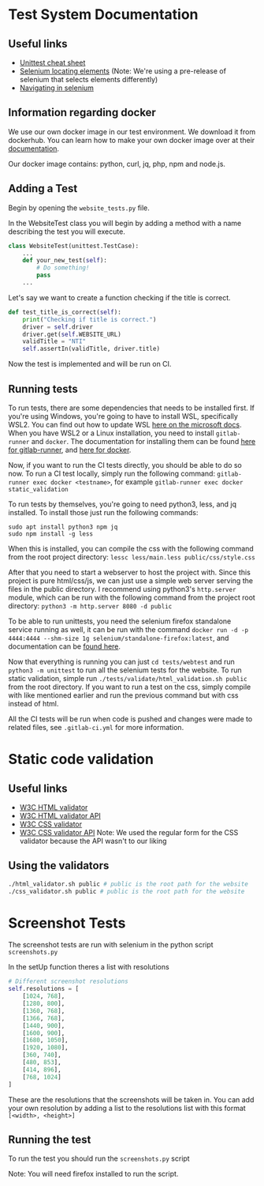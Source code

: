 # Test System Documentation

## Useful links
- [Unittest cheat sheet](https://kapeli.com/cheat_sheets/Python_unittest_Assertions.docset/Contents/Resources/Documents/index)
- [Selenium locating elements](https://selenium-python.readthedocs.io/locating-elements.html) (Note: We're using a pre-release of selenium that selects elements differently)
- [Navigating in selenium](https://selenium-python.readthedocs.io/navigating.html)

## Information regarding docker
We use our own docker image in our test environment. We download it from dockerhub.
You can learn how to make your own docker image over at their [documentation](https://docs.docker.com/get-started/).

Our docker image contains: python, curl, jq, php, npm and node.js.

## Adding a Test

Begin by opening the `website_tests.py` file.

In the WebsiteTest class you will begin by adding a method with a name describing the test you will execute. 

```python
class WebsiteTest(unittest.TestCase):
    ...
    def your_new_test(self):
        # Do something!
        pass
    ...
```



Let's say we want to create a function checking if the title is correct.
```python
def test_title_is_correct(self):
    print("Checking if title is correct.")
    driver = self.driver
    driver.get(self.WEBSITE_URL)
    validTitle = "NTI"
    self.assertIn(validTitle, driver.title) 
```


Now the test is implemented and will be run on CI.

## Running tests

To run tests, there are some dependencies that needs to be installed first. If you're using Windows, you're going to have to install WSL, specifically WSL2. You can find out how to update WSL [here on the microsoft docs](https://docs.microsoft.com/en-us/windows/wsl/wsl2-kernel).
When you have WSL2 or a Linux installation, you need to install `gitlab-runner` and `docker`. The documentation for installing them can be found [here for gitlab-runner](https://docs.gitlab.com/runner/), and [here for docker](https://docs.docker.com/).

Now, if you want to run the CI tests directly, you should be able to do so now. To run a CI test locally, simply run the following command: `gitlab-runner exec docker <testname>`, for example `gitlab-runner exec docker static_validation`

To run tests by themselves, you're going to need python3, less, and jq installed. To install those just run the following commands:
```
sudo apt install python3 npm jq
sudo npm install -g less
```
When this is installed, you can compile the css with the following command from the root project directory: `lessc less/main.less public/css/style.css`

After that you need to start a webserver to host the project with. Since this project is pure html/css/js, we can just use a simple web server serving the files in the public directory. I recommend using python3's `http.server` module, which can be run with the following command from the project root directory: `python3 -m http.server 8080 -d public`

To be able to run unittests, you need the selenium firefox standalone service running as well, it can be run with the command `docker run -d -p 4444:4444 --shm-size 1g selenium/standalone-firefox:latest`, and documentation can be [found here](https://github.com/SeleniumHQ/docker-selenium).

Now that everything is running you can just `cd tests/webtest` and run `python3 -m unittest` to run all the selenium tests for the website. To run static validation, simple run `./tests/validate/html_validation.sh public` from the root directory. If you want to run a test on the css, simply compile with like mentioned earlier and run the previous command but with css instead of html.

All the CI tests will be run when code is pushed and changes were made to related files, see `.gitlab-ci.yml` for more information.

# Static code validation

## Useful links
- [W3C HTML validator](https://validator.w3.org/)
- [W3C HTML validator API](https://github.com/validator/validator/wiki/Service-%C2%BB-Input-%C2%BB-POST-body)
- [W3C CSS validator](https://jigsaw.w3.org/css-validator/)
- [W3C CSS validator API](https://jigsaw.w3.org/css-validator/api.html)
Note: We used the regular form for the CSS validator because the API wasn't to our liking


## Using the validators
```bash
./html_validator.sh public # public is the root path for the website
./css_validator.sh public # public is the root path for the website
```

# Screenshot Tests

The screenshot tests are run with selenium in the python script `screenshots.py`

In the setUp function theres a list with resolutions
```python
# Different screenshot resolutions
self.resolutions = [
    [1024, 768], 
    [1280, 800], 
    [1360, 768], 
    [1366, 768], 
    [1440, 900], 
    [1600, 900], 
    [1680, 1050],
    [1920, 1080],
    [360, 740],
    [480, 853],
    [414, 896],
    [768, 1024]
]
```
These are the resolutions that the screenshots will be taken in. You can add your own resolution by adding a list to the resolutions list with this format `[<width>, <height>]`

## Running the test
To run the test you should run the `screenshots.py` script

Note: You will need firefox installed to run the script.
